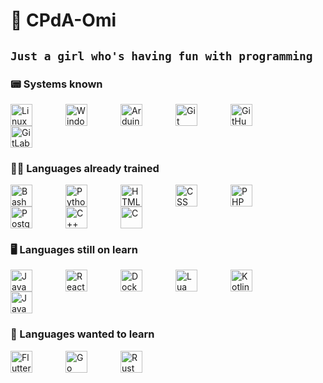 # :space_invader: CPdA-Omi

## `Just a girl who's having fun with programming`

### :pager: Systems known

<div>
	<img title="Linux" alt="Linux" align="left" style="padding-right:50px" width="35px" src="https://cdn.jsdelivr.net/gh/devicons/devicon@latest/icons/linux/linux-original.svg"/>
	<img title="Windows" alt="Windows" align="left" style="padding-right:50px" width="35px" src="https://cdn.jsdelivr.net/gh/devicons/devicon@latest/icons/windows8/windows8-original.svg"/>
	<img title="Arduino" alt="Arduino" align="left" style="padding-right:50px" width="35px" src="https://cdn.jsdelivr.net/gh/devicons/devicon@latest/icons/arduino/arduino-original.svg"/>
	<img title="Git" alt="Git" align="left" style="padding-right:50px" width="35px" src="https://cdn.jsdelivr.net/gh/devicons/devicon@latest/icons/git/git-original.svg"/>
	<img title="GitHub" alt="GitHub" align="left" style="padding-right:50px" width="35px" src="https://cdn.jsdelivr.net/gh/devicons/devicon@latest/icons/github/github-original.svg"/>
	<img title="GitLab" alt="GitLab" style="padding-right:50px" width="35px" src="https://cdn.jsdelivr.net/gh/devicons/devicon@latest/icons/gitlab/gitlab-original.svg"/>
</div>

### :technologist: Languages already trained

<div>
	<img title="Bash" alt="Bash" align="left" style="padding-right:50px" width="35px" src="https://cdn.jsdelivr.net/gh/devicons/devicon@latest/icons/bash/bash-original.svg"/>
	<img title="Python" alt="Python" align="left" style="padding-right:50px" width="35px" src="https://cdn.jsdelivr.net/gh/devicons/devicon@latest/icons/python/python-original.svg"/>
	<img title="HTML" alt="HTML" align="left" style="padding-right:50px" width="35px" src="https://cdn.jsdelivr.net/gh/devicons/devicon@latest/icons/html5/html5-original.svg"/>
	<img title="CSS" alt="CSS" align="left" style="padding-right:50px" width="35px" src="https://cdn.jsdelivr.net/gh/devicons/devicon@latest/icons/css3/css3-original.svg"/>
	<img title="PHP" alt="PHP" align="left" style="padding-right:50px" width="35px" src="https://cdn.jsdelivr.net/gh/devicons/devicon@latest/icons/php/php-original.svg"/>
	<img title="PostgreSQL" alt="PostgreSQL" align="left" style="padding-right:50px" width="35px" src="https://cdn.jsdelivr.net/gh/devicons/devicon@latest/icons/postgresql/postgresql-original.svg"/>
	<img title="C++" alt="C++" align="left" style="padding-right:50px" width="35px" src="https://cdn.jsdelivr.net/gh/devicons/devicon@latest/icons/cplusplus/cplusplus-original.svg"/>
	<img title="C" alt="C" style="padding-right:50px" width="35px" src="https://cdn.jsdelivr.net/gh/devicons/devicon@latest/icons/c/c-original.svg"/>
</div>

### :desktop_computer: Languages still on learn

<div>
	<img title="JavaScript" alt="JavaScript" align="left" style="padding-right:50px" width="35px" src="https://cdn.jsdelivr.net/gh/devicons/devicon@latest/icons/javascript/javascript-original.svg"/>
	<img title="React" alt="React" align="left" style="padding-right:50px" width="35px" src="https://cdn.jsdelivr.net/gh/devicons/devicon@latest/icons/react/react-original.svg"/>
	<img title="Docker" alt="Docker" align="left" style="padding-right:50px" width="35px" src="https://cdn.jsdelivr.net/gh/devicons/devicon@latest/icons/docker/docker-original.svg"/>
	<img title="Lua" alt="Lua" align="left" style="padding-right:50px" width="35px" src="https://cdn.jsdelivr.net/gh/devicons/devicon@latest/icons/lua/lua-original.svg"/>
	<img title="Kotlin" alt="Kotlin" align="left" style="padding-right:50px" width="35px" src="https://cdn.jsdelivr.net/gh/devicons/devicon@latest/icons/kotlin/kotlin-original.svg"/>
	<img title="Java" alt="Java" style="padding-right:50px" width="35px" src="https://cdn.jsdelivr.net/gh/devicons/devicon@latest/icons/java/java-original.svg"/>
</div>

### :thinking: Languages wanted to learn

<div>
	<img title="Flutter" alt="Flutter" align="left" style="padding-right:50px" width="35px" src="https://cdn.jsdelivr.net/gh/devicons/devicon@latest/icons/flutter/flutter-original.svg"/>
	<img title="Go" alt="Go" align="left" style="padding-right:50px" width="35px" src="https://cdn.jsdelivr.net/gh/devicons/devicon@latest/icons/go/go-original-wordmark.svg"/>
	<img title="Rust" alt="Rust" style="padding-right:50px" width="35px" src="https://cdn.jsdelivr.net/gh/devicons/devicon@latest/icons/rust/rust-original.svg"/>
</div>

<!--
**CPdA-Omi/CPdA-Omi** is a ✨ _special_ ✨ repository because its `README.md` (this file) appears on your GitHub profile.

Here are some ideas to get you started:

- 🔭 I’m currently working on ...
- 🌱 I’m currently learning ...
- 👯 I’m looking to collaborate on ...
- 🤔 I’m looking for help with ...
- 💬 Ask me about ...
- 📫 How to reach me: ...
- 😄 Pronouns: ...
- ⚡ Fun fact: ...
-->
